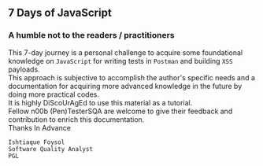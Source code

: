 ## 7 Days of JavaScript   
### A humble not to the readers / practitioners    
This 7-day journey is a personal challenge to acquire some foundational knowledge on `JavaScript` for writing tests in `Postman` and building `XSS` payloads.  
This approach is subjective to accomplish the author's specific needs and a documentation for acquiring more advanced knowledge in the future by doing more practical codes.  
It is highly DiScoUrAgEd to use this material as a tutorial.  
Fellow n00b (Pen)TesterSQA are welcome to give their feedback and contribution to enrich this documentation.   
Thanks In Advance  
```
Ishtiaque Foysol   
Software Quality Analyst    
PGL     
```